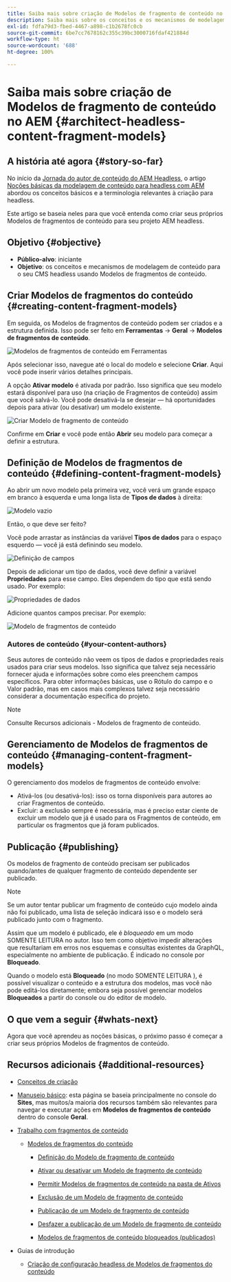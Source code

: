 ```yaml
---
title: Saiba mais sobre criação de Modelos de fragmento de conteúdo no AEM
description: Saiba mais sobre os conceitos e os mecanismos de modelagem de conteúdo para seu Headless CMS usando Modelos de fragmentos de conteúdo.
exl-id: fdfa79d3-fbed-4467-a898-c1b2678fc0cb
source-git-commit: 6be7cc7678162c355c39bc3000716fdaf421884d
workflow-type: ht
source-wordcount: '688'
ht-degree: 100%

---
```


# Saiba mais sobre criação de Modelos de fragmento de conteúdo no AEM {#architect-headless-content-fragment-models}

## A história até agora {#story-so-far}

No início da [Jornada do autor de conteúdo do AEM Headless](overview.md), o artigo [Noções básicas da modelagem de conteúdo para headless com AEM](basics.md) abordou os conceitos básicos e a terminologia relevantes à criação para headless.

Este artigo se baseia neles para que você entenda como criar seus próprios Modelos de fragmentos de conteúdo para seu projeto AEM headless.

## Objetivo {#objective}

* **Público-alvo**: iniciante
* **Objetivo**: os conceitos e mecanismos de modelagem de conteúdo para o seu CMS headless usando Modelos de fragmentos de conteúdo.

<!-- which persona does this? -->
<!-- and who allows the configuration on the folders? -->

<!--
## Enabling Content Fragment Models {#enabling-content-fragment-models}

At the very start you need to enable Content Fragment Models for your site, this is done in the Configuration Browser; under Tools -> General -> Configuration Browser. You can either select to configure the global entry, or create a new configuration. For example:

![Define configuration](/help/sites-cloud/administering/content-fragments/assets/cfm-conf-01.png)

>[!NOTE]
>
>See Additional Resources - Content Fragments in the Configuration Browser
-->

## Criar Modelos de fragmentos do conteúdo {#creating-content-fragment-models}

Em seguida, os Modelos de fragmentos de conteúdo podem ser criados e a estrutura definida. Isso pode ser feito em **Ferramentas** -> **Geral** -> **Modelos de fragmentos de conteúdo**.

![Modelos de fragmentos de conteúdo em Ferramentas](assets/cfm-tools.png)

Após selecionar isso, navegue até o local do modelo e selecione **Criar**. Aqui você pode inserir vários detalhes principais.

A opção **Ativar modelo** é ativada por padrão. Isso significa que seu modelo estará disponível para uso (na criação de Fragmentos de conteúdo) assim que você salvá-lo. Você pode desativá-la se desejar — há oportunidades depois para ativar (ou desativar) um modelo existente.

![Criar Modelo de fragmento de conteúdo](/help/sites-cloud/administering/content-fragments/assets/cfm-models-02.png)

Confirme em **Criar** e você pode então **Abrir** seu modelo para começar a definir a estrutura.

## Definição de Modelos de fragmentos de conteúdo {#defining-content-fragment-models}

Ao abrir um novo modelo pela primeira vez, você verá um grande espaço em branco à esquerda e uma longa lista de **Tipos de dados** à direita:

![Modelo vazio](/help/sites-cloud/administering/content-fragments/assets/cfm-models-03.png)

Então, o que deve ser feito?

Você pode arrastar as instâncias da variável **Tipos de dados** para o espaço esquerdo — você já está definindo seu modelo.

![Definição de campos](/help/sites-cloud/administering/content-fragments/assets/cfm-models-04.png)

Depois de adicionar um tipo de dados, você deve definir a variável **Propriedades** para esse campo. Eles dependem do tipo que está sendo usado. Por exemplo:

![Propriedades de dados](/help/sites-cloud/administering/content-fragments/assets/cfm-models-05.png)

Adicione quantos campos precisar. Por exemplo:

![Modelo de fragmentos de conteúdo](/help/sites-cloud/administering/content-fragments/assets/cfm-models-07.png)

### Autores de conteúdo {#your-content-authors}

Seus autores de conteúdo não veem os tipos de dados e propriedades reais usados para criar seus modelos. Isso significa que talvez seja necessário fornecer ajuda e informações sobre como eles preenchem campos específicos. Para obter informações básicas, use o Rótulo do campo e o Valor padrão, mas em casos mais complexos talvez seja necessário considerar a documentação específica do projeto.

>[!NOTE]
>
>Consulte Recursos adicionais - Modelos de fragmento de conteúdo.

## Gerenciamento de Modelos de fragmentos de conteúdo {#managing-content-fragment-models}

<!-- needs more details -->

O gerenciamento dos modelos de fragmentos de conteúdo envolve:

* Ativá-los (ou desativá-los): isso os torna disponíveis para autores ao criar Fragmentos de conteúdo.
* Excluir: a exclusão sempre é necessária, mas é preciso estar ciente de excluir um modelo que já é usado para os Fragmentos de conteúdo, em particular os fragmentos que já foram publicados.

## Publicação {#publishing}

<!-- needs more details -->

Os modelos de fragmento de conteúdo precisam ser publicados quando/antes de qualquer fragmento de conteúdo dependente ser publicado.

>[!NOTE]
>
>Se um autor tentar publicar um fragmento de conteúdo cujo modelo ainda não foi publicado, uma lista de seleção indicará isso e o modelo será publicado junto com o fragmento.

Assim que um modelo é publicado, ele é *bloqueado* em um modo SOMENTE LEITURA no autor. Isso tem como objetivo impedir alterações que resultariam em erros nos esquemas e consultas existentes da GraphQL, especialmente no ambiente de publicação. É indicado no console por **Bloqueado**.

Quando o modelo está **Bloqueado** (no modo SOMENTE LEITURA ), é possível visualizar o conteúdo e a estrutura dos modelos, mas você não pode editá-los diretamente; embora seja possível gerenciar modelos **Bloqueados** a partir do console ou do editor de modelo.

## O que vem a seguir {#whats-next}

Agora que você aprendeu as noções básicas, o próximo passo é começar a criar seus próprios Modelos de fragmentos de conteúdo.

## Recursos adicionais {#additional-resources}

* [Conceitos de criação](/help/sites-cloud/authoring/getting-started/concepts.md)

* [Manuseio básico](/help/sites-cloud/authoring/getting-started/basic-handling.md): esta página se baseia principalmente no console do **Sites**, mas muitos/a maioria dos recursos também são relevantes para navegar e executar ações em **Modelos de fragmentos de conteúdo** dentro do console **Geral**.

* [Trabalho com fragmentos de conteúdo](/help/sites-cloud/administering/content-fragments/content-fragments.md)

   * [Modelos de fragmentos do conteúdo](/help/sites-cloud/administering/content-fragments/content-fragments-models.md)

      * [Definição do Modelo de fragmento de conteúdo](/help/sites-cloud/administering/content-fragments/content-fragments-models.md#defining-your-content-fragment-model)

      * [Ativar ou desativar um Modelo de fragmento de conteúdo](/help/sites-cloud/administering/content-fragments/content-fragments-models.md#enabling-disabling-a-content-fragment-model)

      * [Permitir Modelos de fragmentos de conteúdo na pasta de Ativos](/help/sites-cloud/administering/content-fragments/content-fragments-models.md#allowing-content-fragment-models-assets-folder)

      * [Exclusão de um Modelo de fragmento de conteúdo](/help/sites-cloud/administering/content-fragments/content-fragments-models.md#deleting-a-content-fragment-model)

      * [Publicação de um Modelo de fragmento de conteúdo](/help/sites-cloud/administering/content-fragments/content-fragments-models.md#publishing-a-content-fragment-model)

      * [Desfazer a publicação de um Modelo de fragmento de conteúdo](/help/sites-cloud/administering/content-fragments/content-fragments-models.md#unpublishing-a-content-fragment-model)

      * [Modelos de fragmentos de conteúdo bloqueados (publicados)](/help/sites-cloud/administering/content-fragments/content-fragments-models.md#locked-published-content-fragment-models)

* Guias de introdução

   * [Criação de configuração headless de Modelos de fragmentos do conteúdo](/help/headless/setup/create-content-model.md)
